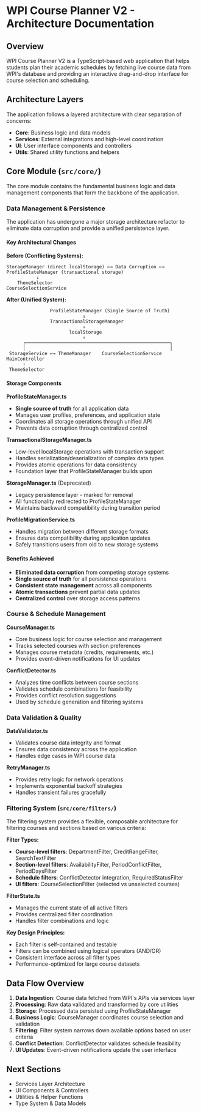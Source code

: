 # WPI Course Planner V2 - Architecture Documentation

## Overview

WPI Course Planner V2 is a TypeScript-based web application that helps students plan their academic schedules by fetching live course data from WPI's database and providing an interactive drag-and-drop interface for course selection and scheduling.

## Architecture Layers

The application follows a layered architecture with clear separation of concerns:

- **Core**: Business logic and data models
- **Services**: External integrations and high-level coordination  
- **UI**: User interface components and controllers
- **Utils**: Shared utility functions and helpers

## Core Module (`src/core/`)

The core module contains the fundamental business logic and data management components that form the backbone of the application.

### Data Management & Persistence

The application has undergone a major storage architecture refactor to eliminate data corruption and provide a unified persistence layer.

#### Key Architectural Changes

**Before (Conflicting Systems):**
```
StorageManager (direct localStorage) ←→ Data Corruption ←→
ProfileStateManager (transactional storage)
           ↓
    ThemeSelector
CourseSelectionService
```

**After (Unified System):**
```
                ProfileStateManager (Single Source of Truth)
                            ↓
                TransactionalStorageManager
                            ↓
                       localStorage
                            ↑
      ┌─────────────────────────────────────────────────────┐
      │                                                     │
 StorageService ←→ ThemeManager    CourseSelectionService
MainController
      ↑
 ThemeSelector
```

#### Storage Components

**ProfileStateManager.ts** 
- **Single source of truth** for all application data
- Manages user profiles, preferences, and application state
- Coordinates all storage operations through unified API
- Prevents data corruption through centralized control

**TransactionalStorageManager.ts**
- Low-level localStorage operations with transaction support
- Handles serialization/deserialization of complex data types
- Provides atomic operations for data consistency
- Foundation layer that ProfileStateManager builds upon

**StorageManager.ts** (Deprecated)
- Legacy persistence layer - marked for removal
- All functionality redirected to ProfileStateManager
- Maintains backward compatibility during transition period

**ProfileMigrationService.ts**
- Handles migration between different storage formats
- Ensures data compatibility during application updates
- Safely transitions users from old to new storage systems

#### Benefits Achieved
- **Eliminated data corruption** from competing storage systems
- **Single source of truth** for all persistence operations
- **Consistent state management** across all components
- **Atomic transactions** prevent partial data updates
- **Centralized control** over storage access patterns

### Course & Schedule Management

**CourseManager.ts**
- Core business logic for course selection and management
- Tracks selected courses with section preferences
- Manages course metadata (credits, requirements, etc.)
- Provides event-driven notifications for UI updates

**ConflictDetector.ts**
- Analyzes time conflicts between course sections
- Validates schedule combinations for feasibility
- Provides conflict resolution suggestions
- Used by schedule generation and filtering systems

### Data Validation & Quality

**DataValidator.ts**
- Validates course data integrity and format
- Ensures data consistency across the application
- Handles edge cases in WPI course data

**RetryManager.ts**
- Provides retry logic for network operations
- Implements exponential backoff strategies
- Handles transient failures gracefully

### Filtering System (`src/core/filters/`)

The filtering system provides a flexible, composable architecture for filtering courses and sections based on various criteria:

**Filter Types:**
- **Course-level filters**: DepartmentFilter, CreditRangeFilter, SearchTextFilter
- **Section-level filters**: AvailabilityFilter, PeriodConflictFilter, PeriodDaysFilter  
- **Schedule filters**: ConflictDetector integration, RequiredStatusFilter
- **UI filters**: CourseSelectionFilter (selected vs unselected courses)

**FilterState.ts**
- Manages the current state of all active filters
- Provides centralized filter coordination
- Handles filter combinations and logic

**Key Design Principles:**
- Each filter is self-contained and testable
- Filters can be combined using logical operators (AND/OR)
- Consistent interface across all filter types
- Performance-optimized for large course datasets

## Data Flow Overview

1. **Data Ingestion**: Course data fetched from WPI's APIs via services layer
2. **Processing**: Raw data validated and transformed by core utilities  
3. **Storage**: Processed data persisted using ProfileStateManager
4. **Business Logic**: CourseManager coordinates course selection and validation
5. **Filtering**: Filter system narrows down available options based on user criteria
6. **Conflict Detection**: ConflictDetector validates schedule feasibility
7. **UI Updates**: Event-driven notifications update the user interface

## Next Sections

- Services Layer Architecture
- UI Components & Controllers  
- Utilities & Helper Functions
- Type System & Data Models